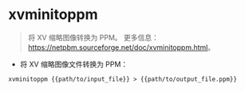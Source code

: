 # xvminitoppm

> 将 XV 缩略图像转换为 PPM。
> 更多信息：<https://netpbm.sourceforge.net/doc/xvminitoppm.html>。

- 将 XV 缩略图像文件转换为 PPM：

`xvminitoppm {{path/to/input_file}} > {{path/to/output_file.ppm}}`
